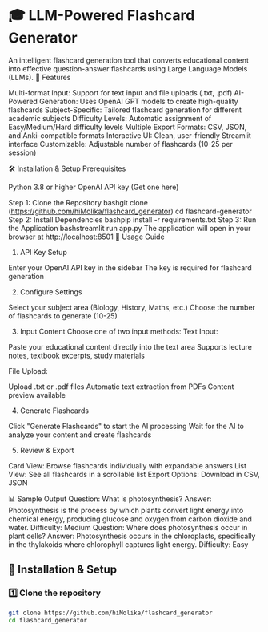 # 🎓 LLM-Powered Flashcard Generator
An intelligent flashcard generation tool that converts educational content into effective question-answer flashcards using Large Language Models (LLMs).
🚀 Features

Multi-format Input: Support for text input and file uploads (.txt, .pdf)
AI-Powered Generation: Uses OpenAI GPT models to create high-quality flashcards
Subject-Specific: Tailored flashcard generation for different academic subjects
Difficulty Levels: Automatic assignment of Easy/Medium/Hard difficulty levels
Multiple Export Formats: CSV, JSON, and Anki-compatible formats
Interactive UI: Clean, user-friendly Streamlit interface
Customizable: Adjustable number of flashcards (10-25 per session)

🛠️ Installation & Setup
Prerequisites

Python 3.8 or higher
OpenAI API key (Get one here)

Step 1: Clone the Repository
bashgit clone (https://github.com/hiMolika/flashcard_generator)
cd flashcard-generator
Step 2: Install Dependencies
bashpip install -r requirements.txt
Step 3: Run the Application
bashstreamlit run app.py
The application will open in your browser at http://localhost:8501
📝 Usage Guide
1. API Key Setup

Enter your OpenAI API key in the sidebar
The key is required for flashcard generation

2. Configure Settings

Select your subject area (Biology, History, Maths, etc.)
Choose the number of flashcards to generate (10-25)

3. Input Content
Choose one of two input methods:
Text Input:

Paste your educational content directly into the text area
Supports lecture notes, textbook excerpts, study materials

File Upload:

Upload .txt or .pdf files
Automatic text extraction from PDFs
Content preview available

4. Generate Flashcards

Click "Generate Flashcards" to start the AI processing
Wait for the AI to analyze your content and create flashcards

5. Review & Export

Card View: Browse flashcards individually with expandable answers
List View: See all flashcards in a scrollable list
Export Options: Download in CSV, JSON

📊 Sample Output
Question: What is photosynthesis?
Answer: Photosynthesis is the process by which plants convert light energy into chemical energy, producing glucose and oxygen from carbon dioxide and water.
Difficulty: Medium
Question: Where does photosynthesis occur in plant cells?
Answer: Photosynthesis occurs in the chloroplasts, specifically in the thylakoids where chlorophyll captures light energy.
Difficulty: Easy

## 🚀 Installation & Setup
### 1️⃣ Clone the repository
```bash
git clone https://github.com/hiMolika/flashcard_generator
cd flashcard_generator
